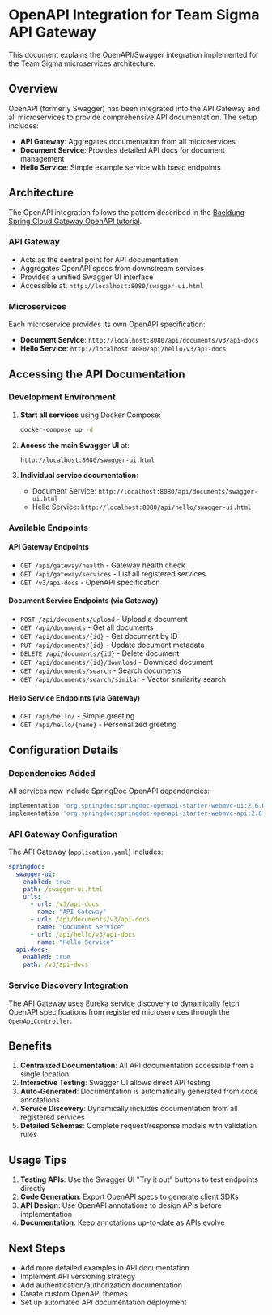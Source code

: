 # OpenAPI Integration for Team Sigma API Gateway

This document explains the OpenAPI/Swagger integration implemented for the Team Sigma microservices architecture.

## Overview

OpenAPI (formerly Swagger) has been integrated into the API Gateway and all microservices to provide comprehensive API documentation. The setup includes:

- **API Gateway**: Aggregates documentation from all microservices
- **Document Service**: Provides detailed API docs for document management
- **Hello Service**: Simple example service with basic endpoints

## Architecture

The OpenAPI integration follows the pattern described in the [Baeldung Spring Cloud Gateway OpenAPI tutorial](https://www.baeldung.com/spring-cloud-gateway-integrate-openapi).

### API Gateway
- Acts as the central point for API documentation
- Aggregates OpenAPI specs from downstream services
- Provides a unified Swagger UI interface
- Accessible at: `http://localhost:8080/swagger-ui.html`

### Microservices
Each microservice provides its own OpenAPI specification:
- **Document Service**: `http://localhost:8080/api/documents/v3/api-docs`
- **Hello Service**: `http://localhost:8080/api/hello/v3/api-docs`

## Accessing the API Documentation

### Development Environment

1. **Start all services** using Docker Compose:
   ```bash
   docker-compose up -d
   ```

2. **Access the main Swagger UI** at:
   ```
   http://localhost:8080/swagger-ui.html
   ```

3. **Individual service documentation**:
   - Document Service: `http://localhost:8080/api/documents/swagger-ui.html`
   - Hello Service: `http://localhost:8080/api/hello/swagger-ui.html`

### Available Endpoints

#### API Gateway Endpoints
- `GET /api/gateway/health` - Gateway health check
- `GET /api/gateway/services` - List all registered services
- `GET /v3/api-docs` - OpenAPI specification

#### Document Service Endpoints (via Gateway)
- `POST /api/documents/upload` - Upload a document
- `GET /api/documents` - Get all documents
- `GET /api/documents/{id}` - Get document by ID
- `PUT /api/documents/{id}` - Update document metadata
- `DELETE /api/documents/{id}` - Delete document
- `GET /api/documents/{id}/download` - Download document
- `GET /api/documents/search` - Search documents
- `GET /api/documents/search/similar` - Vector similarity search

#### Hello Service Endpoints (via Gateway)
- `GET /api/hello/` - Simple greeting
- `GET /api/hello/{name}` - Personalized greeting

## Configuration Details

### Dependencies Added

All services now include SpringDoc OpenAPI dependencies:
```gradle
implementation 'org.springdoc:springdoc-openapi-starter-webmvc-ui:2.6.0'
implementation 'org.springdoc:springdoc-openapi-starter-webmvc-api:2.6.0'
```

### API Gateway Configuration

The API Gateway (`application.yaml`) includes:
```yaml
springdoc:
  swagger-ui:
    enabled: true
    path: /swagger-ui.html
    urls:
      - url: /v3/api-docs
        name: "API Gateway"
      - url: /api/documents/v3/api-docs
        name: "Document Service"
      - url: /api/hello/v3/api-docs
        name: "Hello Service"
  api-docs:
    enabled: true
    path: /v3/api-docs
```

### Service Discovery Integration

The API Gateway uses Eureka service discovery to dynamically fetch OpenAPI specifications from registered microservices through the `OpenApiController`.

## Benefits

1. **Centralized Documentation**: All API documentation accessible from a single location
2. **Interactive Testing**: Swagger UI allows direct API testing
3. **Auto-Generated**: Documentation is automatically generated from code annotations
4. **Service Discovery**: Dynamically includes documentation from all registered services
5. **Detailed Schemas**: Complete request/response models with validation rules

## Usage Tips

1. **Testing APIs**: Use the Swagger UI "Try it out" buttons to test endpoints directly
2. **Code Generation**: Export OpenAPI specs to generate client SDKs
3. **API Design**: Use OpenAPI annotations to design APIs before implementation
4. **Documentation**: Keep annotations up-to-date as APIs evolve

## Next Steps

- Add more detailed examples in API documentation
- Implement API versioning strategy
- Add authentication/authorization documentation
- Create custom OpenAPI themes
- Set up automated API documentation deployment 
